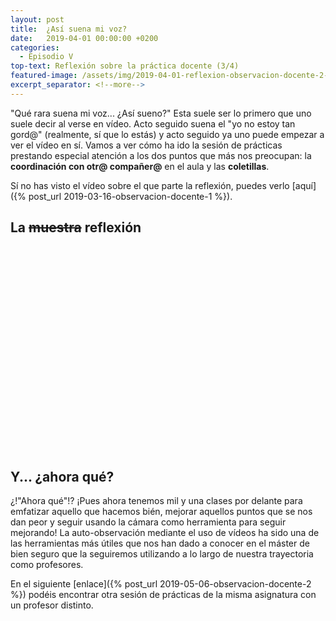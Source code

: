 ```yaml
---
layout: post
title:  ¿Así suena mi voz?
date:   2019-04-01 00:00:00 +0200
categories:
  - Episodio V
top-text: Reflexión sobre la práctica docente (3/4)
featured-image: /assets/img/2019-04-01-reflexion-observacion-docente-2-featured.jpg
excerpt_separator: <!--more-->
---
```


"Qué rara suena mi voz... ¿Así sueno?" Esta suele ser lo primero que uno suele decir al verse en vídeo. Acto seguido suena el "yo no estoy tan gord@" (realmente, sí que lo estás) y acto seguido ya uno puede empezar a ver el vídeo en sí. Vamos a ver cómo ha ido la sesión de prácticas prestando especial atención a los dos puntos que más nos preocupan: la **coordinación con otr@ compañer@** en el aula y las **coletillas**.

<!--more-->

Sí no has visto el vídeo sobre el que parte la reflexión, puedes verlo [aquí]({% post_url 2019-03-16-observacion-docente-1 %}).

## La <del>muestra</del> reflexión

<style>
  .player-container {
    position: relative;
    padding-bottom: 56.25%; /* 16:9 */
    height: 0;
    margin: 45px 0;
  }
  .player-container iframe {
    position: absolute;
    top: 0;
    left: 0;
    width: 100%;
    height: 100%;
  }
</style>
<div class="player-container">
  <div id="player"></div>
</div>


<script>
  var tag = document.createElement('script');
  var w = 640*2;
  var h = 360*2;

  tag.src = "https://www.youtube.com/iframe_api";
  var firstScriptTag = document.getElementsByTagName('script')[0];
  firstScriptTag.parentNode.insertBefore(tag, firstScriptTag);

  var player;
  function onYouTubeIframeAPIReady() {
    player = new YT.Player('player', {
      height: h,
      width: w,
      videoId: 'DxIAxGXL868',
      playerVars: {
        'showinfo': 0
      }
    });
  }
</script>

## Y... ¿ahora qué?

¿!"Ahora qué"!? ¡Pues ahora tenemos mil y una clases por delante para emfatizar aquello que hacemos bién, mejorar aquellos puntos que se nos dan peor y seguir usando la cámara como herramienta para seguir mejorando! La auto-observación mediante el uso de vídeos ha sido una de las herramientas más útiles que nos han dado a conocer en el máster de bien seguro que la seguiremos utilizando a lo largo de nuestra trayectoria como profesores.

En el siguiente [enlace]({% post_url 2019-05-06-observacion-docente-2 %}) podéis encontrar otra sesión de prácticas de la misma asignatura con un profesor distinto.